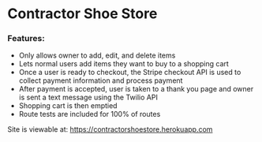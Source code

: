 # Contractor Shoe Store

### Features:
* Only allows owner to add, edit, and delete items
* Lets normal users add items they want to buy to a shopping cart
* Once a user is ready to checkout, the Stripe checkout API is used to collect payment information and process payment
* After payment is accepted, user is taken to a thank you page and owner is sent a text message using the Twilio API
* Shopping cart is then emptied
* Route tests are included for 100% of routes

Site is viewable at: https://contractorshoestore.herokuapp.com
